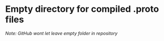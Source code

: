 # Empty directory for compiled .proto files

_Note: GitHub wont let leave empty folder in repository_

